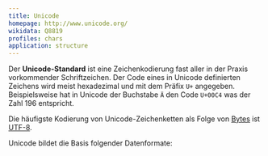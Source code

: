 ```yaml
---
title: Unicode
homepage: http://www.unicode.org/
wikidata: Q8819
profiles: chars
application: structure
---
```


Der **Unicode-Standard** ist eine Zeichenkodierung fast aller in der Praxis
vorkommender Schriftzeichen. Der Code eines in Unicode definierten Zeichens
wird meist hexadezimal und mit dem Präfix `U+` angegeben. Beispielsweise hat in
Unicode der Buchstabe `Ä` den Code `U+00C4` was der Zahl 196 entspricht.

Die häufigste Kodierung von Unicode-Zeichenketten als Folge von [Bytes](bytes)
ist [UTF-8](utf-8).

<list-formats base="unicode" title="Datenformate">
Unicode bildet die Basis folgender Datenformate:
</list-formats>
